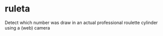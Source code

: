 # ruleta
Detect which number was draw in an actual professional roulette cylinder using a (web) camera
